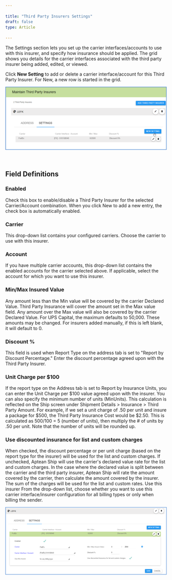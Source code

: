 ```yaml
---

title: "Third Party Insurers Settings"
draft: false
type: Article

---
```


The Settings section lets you set up the carrier interfaces/accounts to use with this insurer, and specify how insurance should be applied. The grid shows you details for the carrier interfaces associated with the third party insurer being added, edited, or viewed.

Click **New Setting** to add or delete a carrier interface/account for this Third Party Insurer. For New, a new row is started in the grid.

![](assets/images/3rdpartyinsurers-4.png)

 
## Field Definitions

### Enabled

Check this box to enable/disable a Third Party Insurer for the selected Carrier/Account combination. When you click New to add a new entry, the check box is automatically enabled.

### Carrier

This drop-down list contains your configured carriers. Choose the carrier to use with this insurer.

### Account

If you have multiple carrier accounts, this drop-down list contains the enabled accounts for the carrier selected above. If applicable, select the account for which you want to use this insurer.

### Min/Max Insured Value

Any amount less than the Min value will be covered by the carrier Declared Value. Third Party Insurance will cover the amount set in the Max value field. Any amount over the Max value will also be covered by the carrier Declared Value. For UPS Capital, the maximum defaults to 50,000. These amounts may be changed. For insurers added manually, if this is left blank, it will default to 0.

### Discount %

This field is used when Report Type on the address tab is set to "Report by Discount Percentage." Enter the discount percentage agreed upon with the Third Party Insurer.

### Unit Charge per $100

If the report type on the Address tab is set to Report by Insurance Units, you can enter the Unit Charge per \$100 value agreed upon with the insurer. You can also specify the minimum number of units (MinUnits). This calculation is reflected on the Ship screen under Shipment Details > Insurance > Third Party Amount. For example, if we set a unit charge of .50 per unit and insure a package for $500, the Third Party Insurance Cost would be $2.50. This is calculated as 500/100 = 5 (number of units), then multiply the # of units by .50 per unit. Note that the number of units will be rounded up.

### Use discounted insurance for list and custom charges

When checked, the discount percentage or per unit charge (based on the report type for the insurer) will be used for the list and custom charges. If unchecked, Aptean Ship will use the carrier's declared value rate for the list and custom charges. In the case where the declared value is split between the carrier and the third party insurer, Aptean Ship will rate the amount covered by the carrier, then calculate the amount covered by the insurer. The sum of the charges will be used for the list and custom rates. Use this insurer From the drop-down list, choose whether you want to use this carrier interface/insurer configuration for all billing types or only when billing the sender.

![](assets/images/3rdpartyinsurers-5.png)

 

